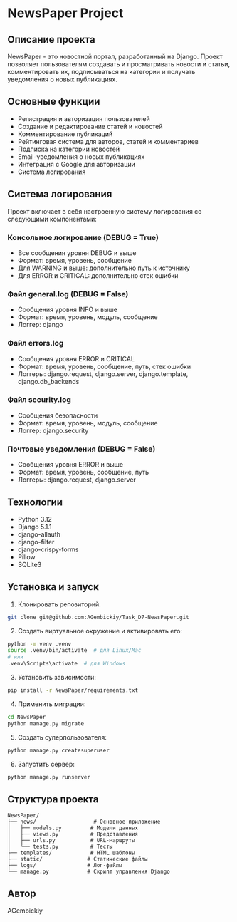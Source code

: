 # NewsPaper Project

## Описание проекта
NewsPaper - это новостной портал, разработанный на Django. Проект позволяет пользователям создавать и просматривать новости и статьи, комментировать их, подписываться на категории и получать уведомления о новых публикациях.

## Основные функции
- Регистрация и авторизация пользователей
- Создание и редактирование статей и новостей
- Комментирование публикаций
- Рейтинговая система для авторов, статей и комментариев
- Подписка на категории новостей
- Email-уведомления о новых публикациях
- Интеграция с Google для авторизации
- Система логирования

## Система логирования
Проект включает в себя настроенную систему логирования со следующими компонентами:

### Консольное логирование (DEBUG = True)
- Все сообщения уровня DEBUG и выше
- Формат: время, уровень, сообщение
- Для WARNING и выше: дополнительно путь к источнику
- Для ERROR и CRITICAL: дополнительно стек ошибки

### Файл general.log (DEBUG = False)
- Сообщения уровня INFO и выше
- Формат: время, уровень, модуль, сообщение
- Логгер: django

### Файл errors.log
- Сообщения уровня ERROR и CRITICAL
- Формат: время, уровень, сообщение, путь, стек ошибки
- Логгеры: django.request, django.server, django.template, django.db_backends

### Файл security.log
- Сообщения безопасности
- Формат: время, уровень, модуль, сообщение
- Логгер: django.security

### Почтовые уведомления (DEBUG = False)
- Сообщения уровня ERROR и выше
- Формат: время, уровень, сообщение, путь
- Логгеры: django.request, django.server

## Технологии
- Python 3.12
- Django 5.1.1
- django-allauth
- django-filter
- django-crispy-forms
- Pillow
- SQLite3

## Установка и запуск
1. Клонировать репозиторий:
```bash
git clone git@github.com:AGembickiy/Task_D7-NewsPaper.git
```

2. Создать виртуальное окружение и активировать его:
```bash
python -m venv .venv
source .venv/bin/activate  # для Linux/Mac
# или
.venv\Scripts\activate  # для Windows
```

3. Установить зависимости:
```bash
pip install -r NewsPaper/requirements.txt
```

4. Применить миграции:
```bash
cd NewsPaper
python manage.py migrate
```

5. Создать суперпользователя:
```bash
python manage.py createsuperuser
```

6. Запустить сервер:
```bash
python manage.py runserver
```

## Структура проекта
```
NewsPaper/
├── news/                  # Основное приложение
│   ├── models.py         # Модели данных
│   ├── views.py          # Представления
│   ├── urls.py           # URL-маршруты
│   └── tests.py          # Тесты
├── templates/            # HTML шаблоны
├── static/              # Статические файлы
├── logs/                # Лог-файлы
└── manage.py            # Скрипт управления Django
```

## Автор
AGembickiy 
